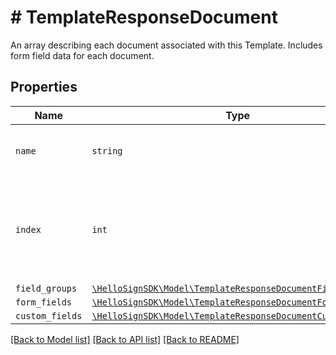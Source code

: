 # # TemplateResponseDocument

An array describing each document associated with this Template.
Includes form field data for each document.

## Properties

Name | Type | Description | Notes
------------ | ------------- | ------------- | -------------
| `name` | ```string``` |  Name of the associated file.  |  |
| `index` | ```int``` |  Document ordering, the lowest index is displayed first and the highest last.  |  |
| `field_groups` | [```\HelloSignSDK\Model\TemplateResponseDocumentFieldGroup[]```](TemplateResponseDocumentFieldGroup.md) |    |  |
| `form_fields` | [```\HelloSignSDK\Model\TemplateResponseDocumentFormField[]```](TemplateResponseDocumentFormField.md) |    |  |
| `custom_fields` | [```\HelloSignSDK\Model\TemplateResponseDocumentCustomField[]```](TemplateResponseDocumentCustomField.md) |    |  |

[[Back to Model list]](../../README.md#models) [[Back to API list]](../../README.md#endpoints) [[Back to README]](../../README.md)
